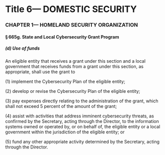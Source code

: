
# Title 6— DOMESTIC SECURITY
### CHAPTER 1— HOMELAND SECURITY ORGANIZATION
#### § 665g. State and Local Cybersecurity Grant Program
##### (d) Use of funds

An eligible entity that receives a grant under this section and a local government that receives funds from a grant under this section, as appropriate, shall use the grant to

(1) implement the Cybersecurity Plan of the eligible entity;

(2) develop or revise the Cybersecurity Plan of the eligible entity;

(3) pay expenses directly relating to the administration of the grant, which shall not exceed 5 percent of the amount of the grant;

(4) assist with activities that address imminent cybersecurity threats, as confirmed by the Secretary, acting through the Director, to the information systems owned or operated by, or on behalf of, the eligible entity or a local government within the jurisdiction of the eligible entity; or

(5) fund any other appropriate activity determined by the Secretary, acting through the Director.

